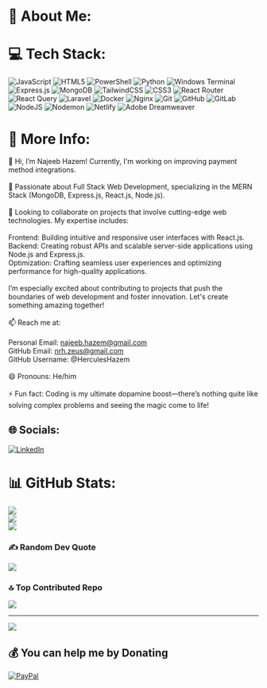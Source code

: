 # 💫 About Me:
# 💻 Tech Stack:
![JavaScript](https://img.shields.io/badge/javascript-%23323330.svg?style=for-the-badge&logo=javascript&logoColor=%23F7DF1E) ![HTML5](https://img.shields.io/badge/html5-%23E34F26.svg?style=for-the-badge&logo=html5&logoColor=white) ![PowerShell](https://img.shields.io/badge/PowerShell-%235391FE.svg?style=for-the-badge&logo=powershell&logoColor=white) ![Python](https://img.shields.io/badge/python-3670A0?style=for-the-badge&logo=python&logoColor=ffdd54) ![Windows Terminal](https://img.shields.io/badge/Windows%20Terminal-%234D4D4D.svg?style=for-the-badge&logo=windows-terminal&logoColor=white) ![Express.js](https://img.shields.io/badge/express.js-%23404d59.svg?style=for-the-badge&logo=express&logoColor=%2361DAFB) ![MongoDB](https://img.shields.io/badge/MongoDB-%234ea94b.svg?style=for-the-badge&logo=mongodb&logoColor=white) ![TailwindCSS](https://img.shields.io/badge/tailwindcss-%2338B2AC.svg?style=for-the-badge&logo=tailwind-css&logoColor=white) ![CSS3](https://img.shields.io/badge/css3-%231572B6.svg?style=for-the-badge&logo=css3&logoColor=white) ![React Router](https://img.shields.io/badge/React_Router-CA4245?style=for-the-badge&logo=react-router&logoColor=white) ![React Query](https://img.shields.io/badge/-React%20Query-FF4154?style=for-the-badge&logo=react%20query&logoColor=white) ![Laravel](https://img.shields.io/badge/laravel-%23FF2D20.svg?style=for-the-badge&logo=laravel&logoColor=white) ![Docker](https://img.shields.io/badge/docker-%230db7ed.svg?style=for-the-badge&logo=docker&logoColor=white) ![Nginx](https://img.shields.io/badge/nginx-%23009639.svg?style=for-the-badge&logo=nginx&logoColor=white) ![Git](https://img.shields.io/badge/git-%23F05033.svg?style=for-the-badge&logo=git&logoColor=white) ![GitHub](https://img.shields.io/badge/github-%23121011.svg?style=for-the-badge&logo=github&logoColor=white) ![GitLab](https://img.shields.io/badge/gitlab-%23181717.svg?style=for-the-badge&logo=gitlab&logoColor=white) ![NodeJS](https://img.shields.io/badge/node.js-6DA55F?style=for-the-badge&logo=node.js&logoColor=white) ![Nodemon](https://img.shields.io/badge/NODEMON-%23323330.svg?style=for-the-badge&logo=nodemon&logoColor=%BBDEAD) ![Netlify](https://img.shields.io/badge/netlify-%23000000.svg?style=for-the-badge&logo=netlify&logoColor=#00C7B7) ![Adobe Dreamweaver](https://img.shields.io/badge/Adobe%20Dreamweaver-FF61F6.svg?style=for-the-badge&logo=Adobe%20Dreamweaver&logoColor=white)

# 💫 More Info:
👋 Hi, I’m Najeeb Hazem! Currently, I'm working on improving payment method integrations.<br><br>👀 Passionate about Full Stack Web Development, specializing in the MERN Stack (MongoDB, Express.js, React.js, Node.js).<br><br>💞️ Looking to collaborate on projects that involve cutting-edge web technologies. My expertise includes:<br><br>    Frontend: Building intuitive and responsive user interfaces with React.js.<br>    Backend: Creating robust APIs and scalable server-side applications using Node.js and Express.js.<br>    Optimization: Crafting seamless user experiences and optimizing performance for high-quality applications.<br><br>I’m especially excited about contributing to projects that push the boundaries of web development and foster innovation. Let's create something amazing together!<br><br>📫 Reach me at:<br><br>    Personal Email: najeeb.hazem@gmail.com<br>    GitHub Email: nrh.zeus@gmail.com<br>    GitHub Username: @HerculesHazem<br><br>😄 Pronouns: He/him<br><br>⚡ Fun fact: Coding is my ultimate dopamine boost—there’s nothing quite like solving complex problems and seeing the magic come to life!


## 🌐 Socials:
[![LinkedIn](https://img.shields.io/badge/LinkedIn-%230077B5.svg?logo=linkedin&logoColor=white)](https://linkedin.com/in/linkedin.com/in/najeeb-rehan-hazem) 

# 📊 GitHub Stats:
![](https://github-readme-stats.vercel.app/api?username=HerculesHazem&theme=dark&hide_border=false&include_all_commits=true&count_private=true)<br/>
![](https://github-readme-streak-stats.herokuapp.com/?user=HerculesHazem&theme=dark&hide_border=false)<br/>
![](https://github-readme-stats.vercel.app/api/top-langs/?username=HerculesHazem&theme=dark&hide_border=false&include_all_commits=true&count_private=true&layout=compact)

### ✍️ Random Dev Quote
![](https://quotes-github-readme.vercel.app/api?type=horizontal&theme=radical)

### 🔝 Top Contributed Repo
![](https://github-contributor-stats.vercel.app/api?username=HerculesHazem&limit=5&theme=dark&combine_all_yearly_contributions=true)

---
[![](https://visitcount.itsvg.in/api?id=HerculesHazem&icon=0&color=0)](https://visitcount.itsvg.in)

  ## 💰 You can help me by Donating
  [![PayPal](https://img.shields.io/badge/PayPal-00457C?style=for-the-badge&logo=paypal&logoColor=white)](https://paypal.me/hazem.najeebullah@gmail.com) 

  
<!-- Proudly created with GPRM ( https://gprm.itsvg.in ) -->
